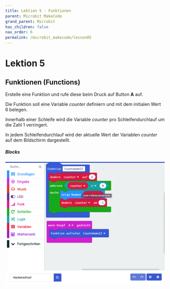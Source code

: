 ```yaml
---
title: Lektion 5 - Funktionen
parent: Microbit MakeCode
grand_parent: Microbit
has_children: false
nav_order: 6
permalink: /microbit_makecode/lesson05
---
```


# Lektion 5

## Funktionen (Functions)

Erstelle eine Funktion und rufe diese beim Druck auf Button __A__ auf.

Die Funktion soll eine Variable _counter_ definiern und mit dem initialen Wert 6 belegen.

Innerhalb einer Schleife wird die Variable _counter_ pro Schleifendurchlauf um die Zahl 1 verringert.

In jedem Schleifendurchlauf wird der aktuelle Wert der Variablen _counter_ auf dem Bildschirm dargestellt.

##### Blocks

![Screenshot](./screenshot.png "Screenshot")
